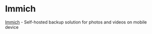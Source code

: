 # Immich

[Immich](https://immich.app) - Self-hosted backup solution for photos and videos on mobile device

